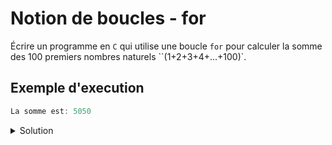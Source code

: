 # Notion de boucles - for

Écrire un programme en ``C`` qui utilise une boucle ``for`` pour calculer la somme des 100 premiers nombres naturels ``(1+2+3+4+...+100)`.

## Exemple d'execution

```cpp
La somme est: 5050
```

<details>
<summary>Solution</summary>

```cpp
#include <stdio.h>

int main() {
    int somme = 0;
    for (int i = 1; i <= 100; i++) {
        somme += i;
    }
    printf("La somme est: %d\n", somme);
    return 0;
}
```

</details>

